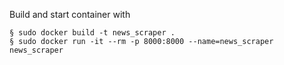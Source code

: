 Build and start container with
```
§ sudo docker build -t news_scraper .
§ sudo docker run -it --rm -p 8000:8000 --name=news_scraper news_scraper
```
